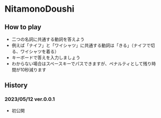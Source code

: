 # NitamonoDoushi

## How to play
- 二つの名詞に共通する動詞を答えよう
- 例えば「ナイフ」と「ワイシャツ」に共通する動詞は「きる」（ナイフで切る、ワイシャツを着る）
- キーボードで答えを入力しましょう
- わからない場合はスペースキーでパスできますが、ペナルティとして残り時間が10秒減ります

## History
### 2023/05/12 ver.0.0.1
- 初公開
